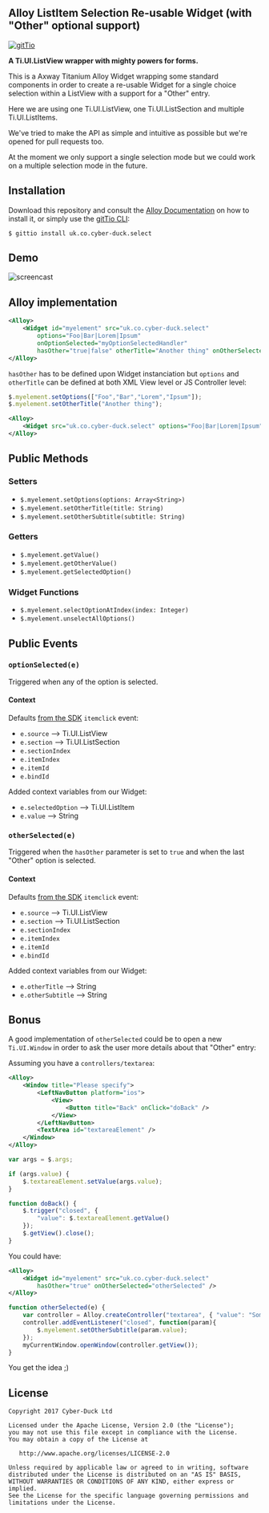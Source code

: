 ## Alloy ListItem Selection Re-usable Widget (with "Other" optional support)

[![gitTio](http://gitt.io/badge.svg)](http://gitt.io/component/uk.co.cyber-duck.select)

**A Ti.UI.ListView wrapper with mighty powers for forms.**

This is a Axway Titanium Alloy Widget wrapping some standard components in order
to create a re-usable Widget for a single choice selection within a ListView with
a support for a "Other" entry.

Here we are using one Ti.UI.ListView, one Ti.UI.ListSection and multiple Ti.UI.ListItems.

We've tried to make the API as simple and intuitive as possible but we're opened for
pull requests too.

At the moment we only support a single selection mode but we could work on a multiple
selection mode in the future.

## Installation

Download this repository and consult the [Alloy Documentation](http://docs.appcelerator.com/titanium/latest/#!/guide/Alloy_XML_Markup-section-35621528_AlloyXMLMarkup-ImportingWidgets) on how to install it, or simply use the [gitTio CLI](http://gitt.io/cli):

```
$ gittio install uk.co.cyber-duck.select
```

## Demo

![screencast](https://cdn-pro.droplr.net/files/acc_244709/qacXm2)

## Alloy implementation

```xml
<Alloy>
    <Widget id="myelement" src="uk.co.cyber-duck.select"
        options="Foo|Bar|Lorem|Ipsum"
        onOptionSelected="myOptionSelectedHandler"
        hasOther="true|false" otherTitle="Another thing" onOtherSelected="myOtherSelectedHandler" />
</Alloy>
```

`hasOther` has to be defined upon Widget instanciation but `options` and `otherTitle` can be defined at both XML View level or JS Controller level:

```js
$.myelement.setOptions(["Foo","Bar","Lorem","Ipsum"]);
$.myelement.setOtherTitle("Another thing");
```

```xml
<Alloy>
    <Widget src="uk.co.cyber-duck.select" options="Foo|Bar|Lorem|Ipsum" otherTitle="Another thing" ... />
</Alloy>
```

## Public Methods

### Setters

* `$.myelement.setOptions(options: Array<String>)`
* `$.myelement.setOtherTitle(title: String)`
* `$.myelement.setOtherSubtitle(subtitle: String)`

### Getters

* `$.myelement.getValue()`
* `$.myelement.getOtherValue()`
* `$.myelement.getSelectedOption()`

### Widget Functions

* `$.myelement.selectOptionAtIndex(index: Integer)`
* `$.myelement.unselectAllOptions()`

## Public Events

### `optionSelected(e)`

Triggered when any of the option is selected.

#### Context

Defaults [from the SDK](https://docs.appcelerator.com/platform/latest/#!/api/Titanium.UI.ListView-event-itemclick) `itemclick` event:

* `e.source` --> Ti.UI.ListView
* `e.section` --> Ti.UI.ListSection
* `e.sectionIndex`
* `e.itemIndex`
* `e.itemId`
* `e.bindId`

Added context variables from our Widget:

* `e.selectedOption` --> Ti.UI.ListItem
* `e.value` --> String

### `otherSelected(e)`

Triggered when the `hasOther` parameter is set to `true` and when the last "Other" option is selected.

#### Context

Defaults [from the SDK](https://docs.appcelerator.com/platform/latest/#!/api/Titanium.UI.ListView-event-itemclick) `itemclick` event:

* `e.source` --> Ti.UI.ListView
* `e.section` --> Ti.UI.ListSection
* `e.sectionIndex`
* `e.itemIndex`
* `e.itemId`
* `e.bindId`

Added context variables from our Widget:

* `e.otherTitle` --> String
* `e.otherSubtitle` --> String

## Bonus

A good implementation of `otherSelected` could be to open a new `Ti.UI.Window` in order to ask the
user more details about that "Other" entry:

Assuming you have a `controllers/textarea`:

```xml
<Alloy>
    <Window title="Please specify">
        <LeftNavButton platform="ios">
            <View>
                <Button title="Back" onClick="doBack" />
            </View>
        </LeftNavButton>
        <TextArea id="textareaElement" />
    </Window>
</Alloy>
```

```js
var args = $.args;

if (args.value) {
    $.textareaElement.setValue(args.value);
}

function doBack() {
    $.trigger("closed", {
        "value": $.textareaElement.getValue()
    });
    $.getView().close();
}
```

You could have:

```xml
<Alloy>
    <Widget id="myelement" src="uk.co.cyber-duck.select"
        hasOther="true" onOtherSelected="otherSelected" />
</Alloy>
```

```js
function otherSelected(e) {
    var controller = Alloy.createController("textarea", { "value": "Some initial copy" });
    controller.addEventListener("closed", function(param){
        $.myelement.setOtherSubtitle(param.value);
    });
    myCurrentWindow.openWindow(controller.getView());
}
```

You get the idea ;)

## License

```
Copyright 2017 Cyber-Duck Ltd

Licensed under the Apache License, Version 2.0 (the "License");
you may not use this file except in compliance with the License.
You may obtain a copy of the License at

   http://www.apache.org/licenses/LICENSE-2.0

Unless required by applicable law or agreed to in writing, software
distributed under the License is distributed on an "AS IS" BASIS,
WITHOUT WARRANTIES OR CONDITIONS OF ANY KIND, either express or implied.
See the License for the specific language governing permissions and
limitations under the License.
```
